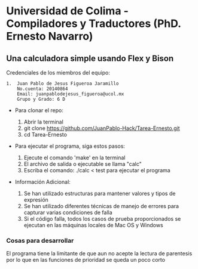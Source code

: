 # Universidad de Colima - Compiladores y Traductores (PhD. Ernesto Navarro)

## Una calculadora simple usando Flex y Bison

Credenciales de los miembros del equipo:

    1.  Juan Pablo de Jesus Figueroa Jaramillo
        No.cuenta: 20140864
        Email: juanpablodejesus_figueroa@ucol.mx
        Grupo y Grado: 6 D 

- Para clonar el repo:
    1. Abrir la terminal
    2. git clone https://github.com/JuanPablo-Hack/Tarea-Ernesto.git 
    3. cd Tarea-Ernesto

- Para ejecutar el programa, siga estos pasos:
    1. Ejecute el comando 'make' en la terminal
    2. El archivo de salida o ejecutable se llama "calc"
    3. Escriba el comando: ./calc < test para ejecutar el programa
- Información Adicional:
    1. Se han utilizado estructuras para mantener valores y tipos de expresión
    2. Se han utilizado diferentes técnicas de manejo de errores para capturar varias condiciones de falla
    3. Si el código falla, todos los casos de prueba proporcionados se ejecutan en las máquinas locales de Mac OS y Windows

### Cosas para desarrollar

El programa tiene la limitante de que aun no acepte la lectura de parentesis por lo que en las funciones de prioridad se queda un poco corto
